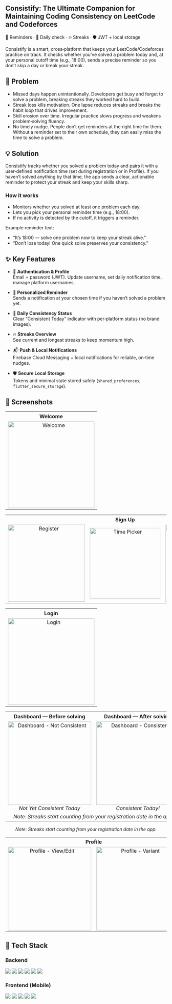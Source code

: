 ##  Consistify: The Ultimate Companion for Maintaining Coding Consistency on LeetCode and Codeforces
🔔 Reminders · 📅 Daily check · 🔥 Streaks · 🛡️ JWT + local storage

Consistify is a smart, cross‑platform that keeps your LeetCode/Codeforces practice on track. It checks whether you’ve solved a problem today and, at your personal cutoff time (e.g., 18:00), sends a precise reminder so you don’t skip a day or break your streak.
## 🚀 Problem
- Missed days happen unintentionally. Developers get busy and forget to solve a problem, breaking streaks they worked hard to build.
- Streak loss kills motivation. One lapse reduces streaks and breaks the habit loop that drives improvement.
- Skill erosion over time. Irregular practice slows progress and weakens problem‑solving fluency.
- No timely nudge. People don’t get reminders at the right time for them. Without a reminder set to their own schedule, they can easily miss the time to solve a problem.

## 💡 Solution
Consistify tracks whether you solved a problem today and pairs it with a user‑defined notification time (set during registration or in Profile). If you haven’t solved anything by that time, the app sends a clear, actionable reminder to protect your streak and keep your skills sharp.

### How it works
- Monitors whether you solved at least one problem each day.
- Lets you pick your personal reminder time (e.g., 18:00).
- If no activity is detected by the cutoff, it triggers a reminder.

Example reminder text:
- “It’s 18:00 — solve one problem now to keep your streak alive.”
- “Don’t lose today! One quick solve preserves your consistency.”

## ✨ Key Features

- 🔐 **Authentication & Profile**  
  Email + password (JWT). Update username, set daily notification time, manage platform usernames.

- 🔔 **Personalized Reminder**  
  Sends a notification at your chosen time if you haven’t solved a problem yet.

- 📅 **Daily Consistency Status**  
  Clear “Consistent Today” indicator with per‑platform status (no brand images).

- 🔥 **Streaks Overview**  
  See current and longest streaks to keep momentum high.

- 📬 **Push & Local Notifications**  
  Firebase Cloud Messaging + local notifications for reliable, on‑time nudges.

- 🛡️ **Secure Local Storage**  
  Tokens and minimal state stored safely (`shared_preferences`, `flutter_secure_storage`).

## 📸 Screenshots

<!-- Row 1: Welcome -->
<table>
  <tr>
    <th>Welcome</th>
  </tr>
  <tr>
    <td align="center">
      <img src="docs/welcome.jpg" width="270" alt="Welcome"/>
    </td>
  </tr>
</table>

<!-- Row 2: Three Register screens -->
<table>
  <tr>
    <th colspan="3">Sign Up</th>
  </tr>
  <tr>
    <td align="center">
      <img src="docs/register_1.jpg" width="240" alt="Register"/>
    </td>
    <td align="center">
      <img src="docs/register_2.jpg" width="220" alt="Time Picker"/>
    </td>
    <td align="center">
      <img src="docs/register_3.jpg" width="240" alt="Register (variant)"/>
    </td>
  </tr>
</table>

<!-- Row 3: Login -->
<table>
  <tr>
    <th>Login</th>
  </tr>
  <tr>
    <td align="center">
      <img src="docs/login.jpg" width="270" alt="Login"/>
    </td>
  </tr>
</table>

<!-- Row 4: Two Dashboards with captions -->
<table>
  <tr>
    <th>Dashboard — Before solving</th>
    <th>Dashboard — After solving</th>
  </tr>
  <tr>
    <td align="center">
      <img src="docs/not_consistent.jpg" width="260" alt="Dashboard - Not Consistent"/>
      <div><i>Not Yet Consistent Today</i></div>
    </td>
    <td align="center">
      <img src="docs/consistent.jpg" width="260" alt="Dashboard - Consistent"/>
      <div><i>Consistent Today!</i></div>
    </td>
    
  </tr>
  <tr>
    <td align="center" colspan="2">
      <i>Note: Streaks start counting from your registration date in the app.</i>
    </td>
  </tr>
</table>
<div align="center"><i>Note: Streaks start counting from your registration date in the app.</i></div>


<!-- Row 5: Profile -->
<table>
  <tr>
    <th colspan="2">Profile</th>
  </tr>
  <tr>
    <td align="center">
      <img src="docs/profile.jpg" width="260" alt="Profile - View/Edit"/>
    </td>
    <td align="center">
      <img src="docs/profile.jpg" width="260" alt="Profile - Variant"/>
    </td>
  </tr>
</table>

## 🧰 Tech Stack

### Backend
<p>
  <img src="https://img.shields.io/badge/Gin-(Go)-00ADD8?logo=go&logoColor=white" />
  <img src="https://img.shields.io/badge/MongoDB-Atlas%2FCommunity-47A248?logo=mongodb&logoColor=white" />
  <img src="https://img.shields.io/badge/Auth-JWT%20%2B%20bcrypt-FF6F00?logo=jsonwebtokens&logoColor=white" />
  <img src="https://img.shields.io/badge/Firebase-Admin%20(FCM)-FFCA28?logo=firebase&logoColor=black" />
  <img src="https://img.shields.io/badge/Docker-Containerization-2496ED?logo=docker&logoColor=white" />
  <img src="https://img.shields.io/badge/Postman-API%20Testing-FF6C37?logo=postman&logoColor=white" />
</p>



### Frontend (Mobile)
<p>
  <img src="https://img.shields.io/badge/Flutter-Mobile-02569B?logo=flutter&logoColor=white" />
  <img src="https://img.shields.io/badge/BLoC-flutter__bloc-42A5F5?logo=flutter&logoColor=white" />
  <img src="https://img.shields.io/badge/DI-get__it-795548" />
  <img src="https://img.shields.io/badge/Storage-shared__preferences-43A047" />
  <img src="https://img.shields.io/badge/Network-internet__connection__checker-0A72B8" />
</p>


